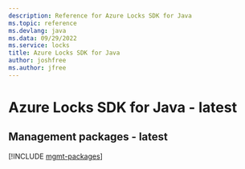 ```yaml
---
description: Reference for Azure Locks SDK for Java
ms.topic: reference
ms.devlang: java
ms.data: 09/29/2022
ms.service: locks
title: Azure Locks SDK for Java
author: joshfree
ms.author: jfree
---
```

# Azure Locks SDK for Java - latest

## Management packages - latest
[!INCLUDE [mgmt-packages](locks-mgmt-index.md)]